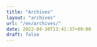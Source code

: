```yaml
---
title: "Archives"
layout: "archives"
url: "/en/archives/"
date: 2022-04-30T13:41:37+09:00
draft: false
---
```

